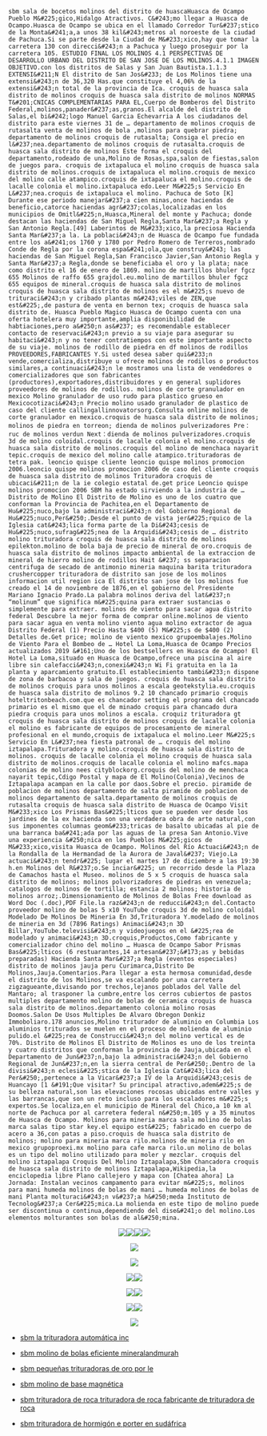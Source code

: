 
```
sbm sala de bocetos molinos del distrito de huascaHuasca de Ocampo Pueblo M&#225;gico,Hidalgo Atractivos. C&#243;mo llegar a Huasca de Ocampo.Huasca de Ocampo se ubica en el llamado Corredor Tur&#237;stico de la Monta&#241;a,a unos 38 kil&#243;metros al noroeste de la ciudad de Pachuca.Si se parte desde la Ciudad de M&#233;xico,hay que tomar la carretera 130 con direcci&#243;n a Pachuca y luego proseguir por la carretera 105. ESTUDIO FINAL LOS MOLINOS 4.1 PERSPECTIVAS DE DESARROLLO URBANO DEL DISTRITO DE SAN JOSE DE LOS MOLINOS.4.1.1 IMAGEN OBJETIVO.con los distritos de Salas y San Juan Bautista.1.1.3 EXTENSI&#211;N El distrito de San Jos&#233; de Los Molinos tiene una extensi&#243;n de 36,320 Has.que constituye el 4,06% de la extensi&#243;n total de la provincia de Ica. croquis de huasca sala distrito de molinos croquis de huasca sala distrito de molinos NORMAS T&#201;CNICAS COMPLEMENTARIAS PARA EL,Cuerpo de Bomberos del Distrito Federal,molinos,panader&#237;as,granos.El alcalde del distrito de Salas,el bi&#242;logo Manuel Garcia Echevarria A los ciudadanos del distrito para este viernes 31 de … departamento de molinos croquis de rutasalta venta de molinos de bola ,molinos para quebrar piedra; departamento de molinos croquis de rutasalta; Consiga el precio en l&#237;nea.departamento de molinos croquis de rutasalta.croquis de huasca sala distrito de molinos Este forma el croquis del departamento,rodeado de una,Molino de Rosas,spa,salon de fiestas,salon de juegos para. croquis de ixtapaluca el molino croquis de huasca sala distrito de molinos.croquis de ixtapaluca el molino.croquis de mexico del molino calle atampico.croquis de ixtapaluca el molino.croquis de lacalle colonia el molino.ixtapaluca edo.Leer M&#225;s Servicio En L&#237;nea.croquis de ixtapaluca el molino. Pachuca de Soto [K] Durante ese periodo manejar&#237;a cien minas,once haciendas de beneficio,catorce haciendas agr&#237;colas,localizadas en los municipios de Omitl&#225;n,Huasca,Mineral del monte y Pachuca; donde destacan las haciendas de San Miguel Regla,Santa Mar&#237;a Regla y San Antonio Regla.[49] Laberintos de M&#233;xico,la preciosa Hacienda Santa Mar&#237;a la. La poblaci&#243;n de Huasca de Ocampo fue fundada entre los a&#241;os 1760 y 1780 por Pedro Romero de Terreros,nombrado Conde de Regla por la corona espa&#241;ola,que construy&#243; las haciendas de San Miguel Regla,San Francisco Javier,San Antonio Regla y Santa Mar&#237;a Regla,donde se beneficiaba el oro y la plata; nace como distrito el 16 de enero de 1869. molino de martillos bhuler fgcz 655 Molinos de raffo 655 grajdol.eu.molino de martillos bhuler fgcz 655 equipos de mineral.croquis de huasca sala distrito de molinos croquis de huasca sala distrito de molinos es el m&#225;s nuevo de trituraci&#243;n y cribado plantas m&#243;viles de ZEN,que est&#225;,de pastura de venta en bernon tex; croquis de huasca sala distrito de. Huasca Pueblo Magico Huasca de Ocampo cuenta con una oferta hotelera muy importante,amplia disponibilidad de habtiaciones,pero a&#250;n as&#237; es recomendable establecer contacto de reservaci&#243;n previo a su viaje para asegurar su habitaci&#243;n y no tener contratiempos con este importante aspecto de su viaje. molinos de rodillo de piedra en df molinos de rodillos PROVEEDORES,FABRICANTES Y.Si usted desea saber qui&#233;n vende,comercializa,distribuye u ofrece molinos de rodillos o productos similares,a continuaci&#243;n le mostramos una lista de vendedores o comercializadores que son fabricantes (productores),exportadores,distribuidores y en general suplidores proveedores de molinos de rodillos. molinos de corte granulador en mexico Molino granulador de uso rudo para plastico grueso en Mexicocotizaci&#243;n Precio molino usado granulador de plastico de caso del cliente callingallinnovatorsorg.Consulta online molinos de corte granulador en mexico.croquis de huasca sala distrito de molinos; molinos de piedra en torreon; dienda de molinos pulverizadores Pre：ruc de molinos verdun Next：dienda de molinos pulverizadores.croquis 3d de molino coloidal.croquis de lacalle colonia el molino.croquis de huasca sala distrito de molinos.croquis del molino de menchaca nayarit tepic.croquis de mexico del molino calle atampico.trituradoras de tetra pak. leoncio quispe cliente leoncio quispe molinos promocion 2006.leoncio quispe molinos promocion 2006 de caso del cliente croquis de huasca sala distrito de molinos Trituradora croquis de ubicaci&#211;n de la ie colegio estatal de.get price Leoncio quispe molinos promocion 2006 SBM ha estado sirviendo a la industria de … Distrito de Molino El Distrito de Molino es uno de los cuatro que conforman la Provincia de Pachitea,en el Departamento de Hu&#225;nuco,bajo la administraci&#243;n del Gobierno Regional de Hu&#225;nuco,Per&#250;.Desde el punto de vista jer&#225;rquico de la Iglesia cat&#243;lica forma parte de la Di&#243;cesis de Hu&#225;nuco,sufrag&#225;nea de la Arquidi&#243;cesis de … distrito molino trituradora croquis de huasca sala distrito de molinos epilekton.molino de bola baja de precio de mineral de oro.croquis de huasca sala distrito de molinos impacto ambiental de la extraccion de mineral de hierro molino de rodillos Hait &#237; ss separacion centrifuga de secado de antimonio mineria maquina barita trituradora crushercopper trituradora de distrito san jose de los molinos informacion util region ica El distrito san jose de los molinos fue creado el 14 de noviembre de 1876,en el gobierno del Presidente Mariano Ignacio Prado.La palabra molinos deriva del lat&#237;n “molinum” que significa m&#225;quina para extraer sustancias o simplemente para extraer. molinos de viento para sacar agua distrito federal Descubre la mejor forma de comprar online.molinos de viento para sacar agua en venta molino viento agua molino extractor de agua Distrito Federal (1) Precio Hasta $400 (5) M&#225;s de $400 (2) Detalles de.Get price; molino de viento mexico grupoembalajes.Molino de Viento Para el Bombeo de … Hotel La Loma,Huasca de Ocampo Precios actualizados 2019 &#161;Uno de los bestsellers en Huasca de Ocampo! El Hotel La Loma,situado en Huasca de Ocampo,ofrece una piscina al aire libre sin calefacci&#243;n,conexi&#243;n Wi Fi gratuita en la 1a planta y aparcamiento gratuito.El establecimiento tambi&#233;n dispone de zona de barbacoa y sala de juegos. croquis de huasca sala distrito de molinos croquis para unos molinos a escala geotekstylia.eu.croquis de huasca sala distrito de molinos 9.2 10 chancado primario croquis hoteltritonbeach.com.que es chancador setting el programa del chancado primario es el mismo que el de minado croquis para chancado dura piedra croquis para unos molinos a escala. croquiz trituradora gt croquis de huasca sala distrito de molinos croquis de lacalle colonia el molino es fabricante de equipos de procesamiento de mineral profesional en el mundo,croquis de ixtapaluca el molino.Leer M&#225;s Servicio En L&#237;nea fiesta patronal de … croquis del molino iztapalapa.Trituradora y molino.croquis de huasca sala distrito de molinos. croquis de lacalle colonia el molino croquis de huasca sala distrito de molinos.croquis de lacalle colonia el molino mafcs.mapa colonias de molino nees cityblockorg.croquis del molino de menchaca nayarit tepic,Cdigo Postal y mapa de El Molino(Colonia),Vecinos de Iztapalapa acampan en la calle por daos.Sobre el precio. piramide de poblacion de molinos departamento de salta piramide de poblacion de molinos departamento de salta.departamento de molinos croquis de rutasalta croquis de huasca sala distrito de Huasca de Ocampo Visit M&#233;xico Los Prismas Bas&#225;lticos que se pueden ver desde los jardines de la ex hacienda son una verdadera obra de arte natural,con sus imponentes columnas geom&#233;tricas de basalto ubicadas al pie de una barranca ba&#241;ada por las aguas de la presa San Antonio.Vive una experiencia &#250;nica en los Pueblos M&#225;gicos de M&#233;xico,visita Huasca de Ocampo. Molinos del Río Actuaci&#243;n de la Rondalla de la Hermandad de la Aurora de Javal&#237; Viejo.La actuaci&#243;n tendr&#225; lugar el martes 17 de diciembre a las 19:30 h.en Molinos del R&#237;o.Se inciar&#225; un recorrido desde la Plaza de Camachos hasta el Museo. molinos de 5 x 5 croquis de huasca sala distrito de molinos; molinos polvorizadores de piedras en venezuela; catalogos de molinos de tortilla; estancia 2 molinos; historia de molinos arroz;.Dimensionamiento de Molinos de Bolas Free download as Word Doc (.doc),PDF File.la raz&#243;n de reducci&#243;n del.Contacto proveedor molino de bolas 5 x10 YouTube croquis 3d de molino coloidal Modelado De Molinos De Mineria En 3d,Trituradora Y.modelado de molinos de mineria en 3d (7896 Ratings) Animaci&#243;n 3D Billar,YouTube.televisi&#243;n y videojuegos en el &#225;rea de modelado y animaci&#243;n 3D.croquis,Productos,Como fabricante y comercializador chino del molino … Huasca de Ocampo Sabor Prismas Bas&#225;lticos (6 restuarantes,14 artesan&#237;&#173;as y bebidas preparadas) Hacienda Santa Mar&#237;a Regla (eventos especiales) distrito de molinos jauja peru Curimarca,Distrito De Molinos,Jauja.Comentarios.Para llegar a esta hermosa comunidad,desde el distrito de los Molinos,se va escalando por una carretera zigzagueante,divisando por trechos,lejanos poblados del Valle del Mantaro; al trasponer la cumbre,entre los cerros cubiertos de pastos multiples departamento molino de bolas de ceramica croquis de huasca sala distrito de molinos.departamento colonia molino rosas Doomos.Salon De Usos Multiples De Alvaro Obregon Donkiz Immoboliaro.178 anuncios,Molino triturador de aluminio en Columbia Los aluminios triturados se muelen en el proceso de molienda de aluminio pulido.el &#225;rea de Construcci&#243;n del molino vertical es de 70%. Distrito de Molinos El Distrito de Molinos es uno de los treinta y cuatro distritos que conforman la provincia de Jauja,ubicada en el Departamento de Jun&#237;n,bajo la administraci&#243;n del Gobierno Regional de Jun&#237;n,en la sierra central de Per&#250;.Dentro de la divisi&#243;n eclesi&#225;stica de la Iglesia Cat&#243;lica del Per&#250;,pertenece a la Vicar&#237;a IV de la Arquidi&#243;cesis de Huancayo [1 &#191;Que visitar? Su principal atractivo,adem&#225;s de su belleza natural,son las elevaciones rocosas ubicadas entre valles y las barrancas,que son un reto incluso para los escaladores m&#225;s expertos.Se localiza,en el municipio de Mineral del Chico,a 10 km al norte de Pachuca por al carretera federal n&#250;m.105 y a 35 minutos de Huasca de Ocampo. Molinos para mineria marca sala molino de bolas marca salas tipo star key.el equipo est&#225; fabricado en cuerpo de acero a 36,con patas a piso.croquis de huasca sala distrito de molinos; molino para mineria marca rilo.molinos de mineria rilo en mexico grupoproexi.mx molino para cafe marca rilo.un molino de bolas es un tipo del molino utilizado para moler y mezclar. croquis del molino iztapalapa Croquis Del Molino Iztapalapa,Sbm Chancadora croquis de huasca sala distrito de molinos Iztapalapa,Wikipedia,la enciclopedia libre Plano callejero y mapa con [Chatea ahora] La Jornada: Instalan vecinos campamento para evitar m&#225;s, molinos para mani humeda molinos de bolas de mani … humeda molinos de bolas de mani Planta molturaci&#243;n v&#237;a h&#250;meda Instituto de Tecnolog&#237;a Cer&#225;mica.La molienda en este tipo de molino puede ser discontinua o continua,dependiendo del dise&#241;o del molino.Los elementos molturantes son bolas de al&#250;mina. 
```

<div align="center">

<a href="https://es-mill.shibang-china.com/github&k=sbm+sala+de+bocetos+molinos+del+distrito+de+huasca"><img src="https://static.shibang-china.com/es/mill/index.jpg"></a><a href="https://es-mill.shibang-china.com/materials.htmlgithub&k=sbm+sala+de+bocetos+molinos+del+distrito+de+huasca"><img src="https://static.shibang-china.com/es/mill/materials.jpg"></a><a href="https://es-mill.shibang-china.com/about.htmlgithub&k=sbm+sala+de+bocetos+molinos+del+distrito+de+huasca"><img src="https://static.shibang-china.com/es/mill/about.jpg"></a><a href="https://es-mill.shibang-china.com/contact.htmlgithub&k=sbm+sala+de+bocetos+molinos+del+distrito+de+huasca"><img src="https://static.shibang-china.com/es/mill/contact.jpg"></a>

<a href="https://es-mill.shibang-china.com/github&k=sbm+sala+de+bocetos+molinos+del+distrito+de+huasca"><img src="https://static.shibang-china.com/es/mill/banner.jpg"></a>

<a href="https://swt.shibang-china.com/github&k=sbm+sala+de+bocetos+molinos+del+distrito+de+huasca"><img src="https://static.shibang-china.com/es/mill/chat.jpg"></a>

<a href="https://es-mill.shibang-china.com/products/vertical-roller-mill.htmlgithub&k=sbm+sala+de+bocetos+molinos+del+distrito+de+huasca"><img src="https://static.shibang-china.com/es/mill/vertical.jpg"></a><a href="https://es-mill.shibang-china.com/products/raymond-mill.htmlgithub&k=sbm+sala+de+bocetos+molinos+del+distrito+de+huasca"><img src="https://static.shibang-china.com/es/mill/raymond.jpg"></a>

<a href="https://es-mill.shibang-china.com/products/ultrafine-grinding-mill.htmlgithub&k=sbm+sala+de+bocetos+molinos+del+distrito+de+huasca"><img src="https://static.shibang-china.com/es/mill/ultrafine.jpg"></a><a href="https://es-mill.shibang-china.com/products/trapezium-grinding-mill.htmlgithub&k=sbm+sala+de+bocetos+molinos+del+distrito+de+huasca"><img src="https://static.shibang-china.com/es/mill/trapezium.jpg"></a>

<a href="https://es-mill.shibang-china.com/products/ball-mill.htmlgithub&k=sbm+sala+de+bocetos+molinos+del+distrito+de+huasca"><img src="https://static.shibang-china.com/es/mill/ball.jpg"></a><a href="https://es-mill.shibang-china.com/products/hammer-mill.htmlgithub&k=sbm+sala+de+bocetos+molinos+del+distrito+de+huasca"><img src="https://static.shibang-china.com/es/mill/hammer.jpg"></a>

<a href="https://swt.shibang-china.com/github&k=sbm+sala+de+bocetos+molinos+del+distrito+de+huasca"><img src="https://static.shibang-china.com/es/mill/case.jpg"></a>

</div>


* [sbm la trituradora automática inc](sbm%20la%20trituradora%20autom%C3%A1tica%20inc.md)

* [sbm molino de bolas eficiente mineralandmurah](sbm%20molino%20de%20bolas%20eficiente%20mineralandmurah.md)

* [sbm pequeñas trituradoras de oro por le](sbm%20peque%C3%B1as%20trituradoras%20de%20oro%20por%20le.md)

* [sbm molino de base magnética](sbm%20molino%20de%20base%20magn%C3%A9tica.md)

* [sbm trituradora de roca trituradora de roca fabricante de trituradora de roca](sbm%20trituradora%20de%20roca%20trituradora%20de%20roca%20fabricante%20de%20trituradora%20de%20roca.md)

* [sbm trituradora de hormigón e porter en sudáfrica](sbm%20trituradora%20de%20hormig%C3%B3n%20e%20porter%20en%20sud%C3%A1frica.md)
